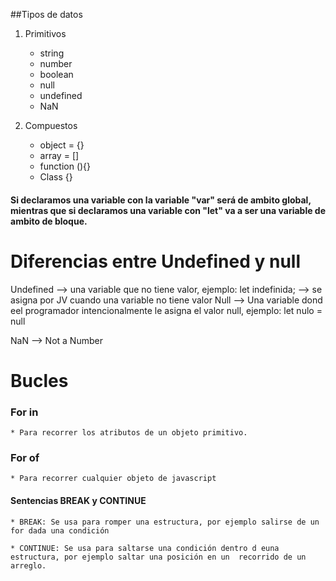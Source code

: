 ##Tipos de datos

1. Primitivos

    * string
    * number
    * boolean
    * null
    * undefined
    * NaN

2. Compuestos

    * object = {}
    * array = []
    * function (){}
    * Class {}
    
#### Si declaramos una variable con la variable "var" será de ambito global, mientras que si declaramos una variable con "let" va a ser una variable de ambito de bloque.


# Diferencias entre Undefined y null

Undefined --> una variable que no tiene valor, ejemplo: let indefinida; --> se asigna por JV cuando una variable no tiene valor
Null --> Una variable dond eel programador intencionalmente le asigna el valor null, ejemplo: let nulo = null

NaN --> Not a Number

# Bucles

### For in

    * Para recorrer los atributos de un objeto primitivo.

### For of

    * Para recorrer cualquier objeto de javascript


#### Sentencias BREAK y CONTINUE

    * BREAK: Se usa para romper una estructura, por ejemplo salirse de un for dada una condición

    * CONTINUE: Se usa para saltarse una condición dentro d euna estructura, por ejemplo saltar una posición en un  recorrido de un arreglo.

